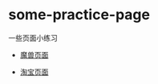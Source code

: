 # some-practice-page
一些页面小练习

- [魔兽页面](http://copypage.rickyer.com/wow/index.html)

- [淘宝页面](http://copypage.rickyer.com/tb_new/taobao/index.html)
